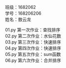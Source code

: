 班级：1682062  
学号：168206206  
姓名：敖云龙  

01.py 第一次作业：查找排序   
02.py 第二次作业：水仙花数  
03.py 第三次作业：快速排序  
04.py 第四次作业：快速排序  
05.py 第五次作业：sum函数  
06.py 第六次作业：合并排序  


